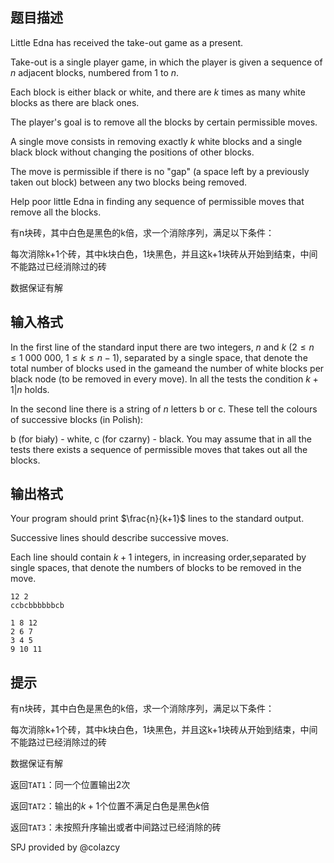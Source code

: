 ## 题目描述
Little Edna has received the take-out game as a present.

Take-out is a single player game, in which the player is given a sequence of $n$ adjacent blocks, numbered from $1$ to $n$.

Each block is either black or white, and there are $k$ times as many white    blocks as there are black ones.

The player's goal is to remove all the blocks by certain permissible moves.

A single move consists in removing exactly $k$ white blocks and a single    black block without changing the positions of other blocks.

The move is permissible if there is no "gap" (a space left by    a previously taken out block) between any two blocks being removed.

Help poor little Edna in finding any sequence of permissible moves that    remove all the blocks.

有n块砖，其中白色是黑色的k倍，求一个消除序列，满足以下条件：

每次消除k+1个砖，其中k块白色，1块黑色，并且这k+1块砖从开始到结束，中间不能路过已经消除过的砖

数据保证有解


## 输入格式
In the first line of the standard input there are two integers, $n$ and $k$ ($2\le n\le 1\ 000\ 000$, $1\le k\le n-1$), separated by a single space, that denote the total number of blocks used in the gameand the number of white blocks per black node (to be removed in every move).  In all the tests the condition $k+1|n$ holds.

In the second line there is a string of $n$ letters b      or c.  These tell the colours of successive blocks (in Polish):

b (for biały) - white, c (for czarny)      - black.  You may assume that in all the tests there exists a sequence      of permissible moves that takes out all the blocks.


## 输出格式
Your program should print $\frac{n}{k+1}$ lines to the standard output.

Successive lines should describe successive moves.

Each line should contain $k+1$ integers, in increasing order,separated by single spaces, that denote the numbers of blocks to be removed in the move.


```input1
12 2
ccbcbbbbbbcb

```

```output1
1 8 12
2 6 7
3 4 5
9 10 11

```

## 提示
有n块砖，其中白色是黑色的k倍，求一个消除序列，满足以下条件：

每次消除k+1个砖，其中k块白色，1块黑色，并且这k+1块砖从开始到结束，中间不能路过已经消除过的砖

数据保证有解


返回`TAT1`：同一个位置输出$2$次

返回`TAT2`：输出的$k+1$个位置不满足白色是黑色$k$倍

返回`TAT3`：未按照升序输出或者中间路过已经消除的砖

SPJ provided by @colazcy

